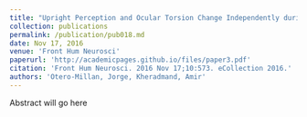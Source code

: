 ```yaml
---
title: "Upright Perception and Ocular Torsion Change Independently during Head Tilt."
collection: publications
permalink: /publication/pub018.md
date: Nov 17, 2016
venue: 'Front Hum Neurosci'
paperurl: 'http://academicpages.github.io/files/paper3.pdf'
citation: 'Front Hum Neurosci. 2016 Nov 17;10:573. eCollection 2016.'
authors: 'Otero-Millan, Jorge, Kheradmand, Amir'
---
```

Abstract will go here

